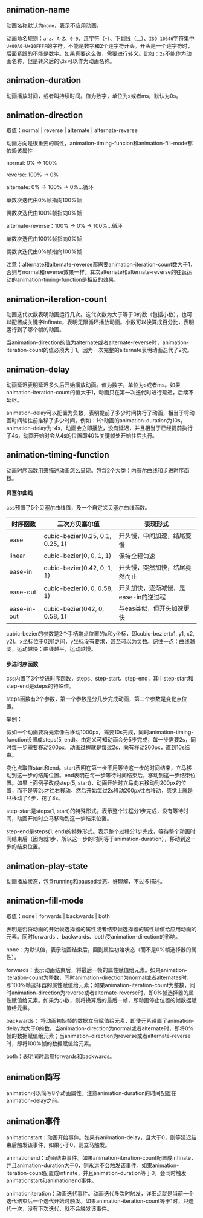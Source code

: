 ## animation-name

动画名称默认为`none`，表示不应用动画。

动画命名规则：`a-z`、`A-Z`、`0-9`、连字符（-）、下划线（__）、`ISO 10646`字符集中`U+00A0-U+10FFFF`的字符。不能是数字和2个连字符开头。开头是一个连字符时，后面紧跟的不能是数字。如果真要这么做，需要进行转义。比如：`2s`不能作为动画名称，但是转义后的`\2s`可以作为动画名称。

## animation-duration

动画播放时间，或者叫持续时间。值为数字，单位为s或者ms，默认为0s。

## animation-direction

取值：normal | reverse | alternate | alternate-reverse

动画方向是很重要的属性，animation-timing-funcion和animation-fill-mode都依赖该属性

normal: 0% -> 100%

reverse: 100% -> 0%

alternate: 0% -> 100% -> 0%...循环

单数次迭代由0%帧指向100%帧

偶数次迭代由100%帧指向0%帧

alternate-reverse：100% -> 0% -> 100%...循环

单数次迭代由100%帧指向0%帧

偶数次迭代由0%帧指向100%帧

注意：alternate和alternate-reverse都需要animation-iteration-count数大于1，否则与normal和reverse效果一样。其次alternate和alternate-reverse的往返运动的animation-timing-function是相反的效果。

## animation-iteration-count

动画迭代次数表明动画运行几次。迭代次数为大于等于0的数（包括小数），也可以配置成关键字infinate，表明无限循环播放动画。小数可以换算成百分比，表明运行到了哪个帧的动画。

当animation-direction的值为alternate或者alternate-reverse时，animation-iteration-count的值必须大于1。因为一次完整的alternate表明动画迭代了2次。

## animation-delay

动画延迟表明延迟多久后开始播放动画。值为数字，单位为s或者ms。如果animation-iteration-count的值大于1，动画只在第一次迭代时进行延迟，后续不延迟。

animation-delay可以配置为负数，表明提前了多少时间执行了动画，相当于将动画时间轴往前推移了多少时间。例如：1个动画的animation-duration为10s，animation-delay为-4s，动画会立即播放，没有延迟，并且相当于已经提前执行了4s，动画开始时会从4s的位置即40%关键帧处开始往后执行。

## animation-timing-function

动画时序函数用来描述动画怎么呈现。包含2个大类：内赛尔曲线和步进时序函数。

#### 贝塞尔曲线

css预置了5个贝塞尔曲线值，及一个自定义贝塞尔曲线函数。

| 时序函数        | 三次方贝塞尔值                          | 表现形式                   |
| ----------- | -------------------------------- | ---------------------- |
| ease        | cubic-bezier(0.25, 0.1, 0.25, 1) | 开头慢，中间加速，结尾变慢          |
| linear      | cubic-bezier(0, 0, 1, 1)         | 保持全程匀速                 |
| ease-in     | cubic-bezier(0.42, 0, 1, 1)      | 开头慢，突然加快，结尾戛然而止        |
| ease-out    | cubic-bezier(0, 0, 0.58, 1)      | 开头加快，逐渐减慢，是ease-in的逆过程 |
| ease-in-out | cubic-bezier(042, 0, 0.58, 1)    | 与eas类似，但开头加速更快         |

cubic-bezier的参数是2个手柄端点位置的x和y坐标，即cubic-bezier(x1, y1, x2, y2)。x坐标位于0到1之间，y坐标没有要求，甚至可以为负数。记住一点：曲线越陡，运动越快；曲线越平，运动越慢。

#### 步进时序函数

css内置了3个步进时序函数，steps、step-start、step-end，其中step-start和step-end是steps的特殊值。

steps函数有2个参数，第一个参数是分几步完成动画，第二个参数是变化点位置。

举例：

假如一个动画要将元素像右移动1000px，需要10s完成，同时animation-timing-function设置成steps(5, end)。由定义可知动画会分5步完成，每一步需要2s，同时每一步需要移动200px。动画过程就是每过2s，向有移动200px，直到10s结束。

变化点取值start和end。start表明在第一步不用等待这一步的时间结束，立马移动到这一步的结尾位置。end表明在每一步等待时间结束后，移动到这一步结束位置。如果上面例子改成step(5, start)，动画开始时立马向右移动到200px的位置，而不是等2s才往右移动。然后开始每过2s移动200px往右移动，感觉上就是只移动了4步，花了8s。

step-start是steps(1, start)的特殊形式。表示整个过程分1步完成，没有等待时间，动画开始时立马移动到这一步结束位置。

step-end是steps(1, end)的特殊形式。表示整个过程分1步完成，等待整个动画时间结束后（因为就1步，所以这一步的时间等于animation-duration），移动到这一步的结束位置。

## animation-play-state

动画播放状态，包含running和paused状态。好理解，不过多描述。

## animation-fill-mode

取值：none | forwards | backwards | both

表明是否将动画的开始帧选择器的属性或者结束帧选择器的属性赋值给应用动画的元素。同时forwards 、backwards、both受animation-direction的影响。

none：为默认值，表示动画结束后，回到属性初始状态（而不是0%帧选择器的属性）。

forwards：表示动画结束后，将最后一帧的属性赋值给元素。如果animation-iteration-count为整数，同时animation-direction为normal或者alternates时，即100%帧选择器的属性赋值给元素；如果animation-iteration-count为整数，同时animation-direction为reverse或者alternate-reverse时，即0%帧选择器的属性赋值给元素。如果为小数，则将换算后的最后一帧，即动画停止位置的帧数据赋值给元素。

backwards： 将动画初始帧的数据立马赋值给元素，即使元素设置了animation-delay为大于0的数。当animation-direction为normal或者alternate时，即将0%帧的数据赋值给元素；当animation-direction为reverse或者alternate-reverse时，即将100%帧的数据赋值给元素。

both：表明同时启用forwards和backwards。

## animation简写

animation可以简写8个动画属性。注意animation-duration的时间配置在animation-delay之前。

## animation事件

animationstart：动画开始事件。如果有animation-delay，且大于0，则等延迟结束后触发该事件，如果小于0，则立马触发。

animationend：动画结束事件。如果animation-iteration-count配置成infinate，并且animation-duration大于0，则永远不会触发该事件。如果animation-iteration-count配置成infinate，并且animation-duration等于0，会同时触发animationstart和animationend事件。

animationiteration：动画迭代事件。动画迭代多次时触发，详细点就是当前一个迭代结束后一个迭代开始时触发。如果animation-iteration-count等于1时，只迭代一次，没有下次迭代，就不会触发该事件。
